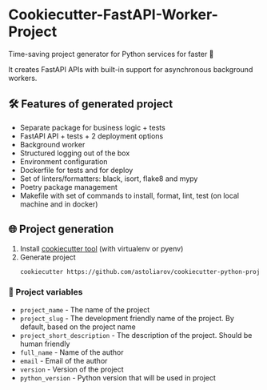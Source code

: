 # Cookiecutter-FastAPI-Worker-Project

Time-saving project generator for Python services for faster 🚀

It creates FastAPI APIs with built-in support for asynchronous background workers. 

## 🛠️ Features of generated project
- Separate package for business logic + tests
- FastAPI API + tests + 2 deployment options
- Background worker
- Structured logging out of the box
- Environment configuration
- Dockerfile for tests and for deploy
- Set of linters/formatters: black, isort, flake8 and mypy
- Poetry package management
- Makefile with set of commands to install, format, lint, test (on local machine and in docker)

## 🌐 Project generation
1. Install [cookiecutter tool](https://github.com/cookiecutter/cookiecutter) (with virtualenv or pyenv)
2. Generate project
    ```bash
    cookiecutter https://github.com/astoliarov/cookiecutter-python-project
    ```
### 📝  Project variables
- `project_name` - The name of the project
- `project_slug` - The development friendly name of the project. By default, based on the project name
- `project_short_description` - The description of the project. Should be human friendly
- `full_name` - Name of the author
- `email` - Email of the author
- `version` - Version of the project
- `python_version` - Python version that will be used in project
